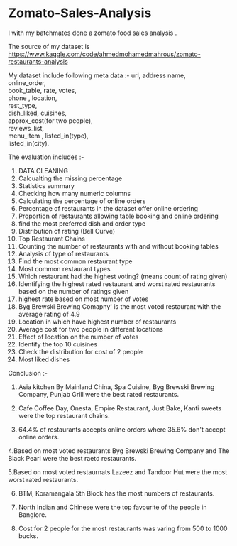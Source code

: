 # Zomato-Sales-Analysis
I with my batchmates done a zomato food sales analysis .  

The source of my dataset is https://www.kaggle.com/code/ahmedmohamedmahrous/zomato-restaurants-analysis

My dataset include following meta data :-
url,
address	name,	
online_order,	
book_table,	
rate,
votes,	
phone	,
location,	
rest_type,	
dish_liked,	
cuisines,	
approx_cost(for two people),	
reviews_list,	
menu_item	,
listed_in(type),	
listed_in(city).

The evaluation includes :-
1) DATA CLEANING
2) Calcualting the missing percentage
3) Statistics summary
4) Checking how many numeric columns
5) Calculating the percentage of online orders
6) Percentage of restaurants in the dataset offer online ordering
7) Proportion of restaurants allowing table booking and online ordering
8) find the most preferred dish and order type
9) Distribution of rating (Bell Curve)
10) Top Restaurant Chains
11) Counting the number of restaurants with and without booking tables
12) Analysis of type of restaurants
13) Find the most common restaurant type
14) Most common restaurant types
15) Which restaurant had the highest voting? (means count of rating given)
16) Identifying the highest rated restaurant and worst rated restaurants based on the number of ratings given
17) highest rate based on most number of votes
18) Byg Brewski Brewing Comapny' is the most voted restaurant with the average rating of 4.9
19) Location in which have highest number of restaurants
20) Average cost for two people in different locations
21) Effect of location on the number of votes
22) Identify the top 10 cuisines
23) Check the distribution for cost of 2 people
24) Most liked dishes

Conclusion :-
1. Asia kitchen By Mainland China, Spa Cuisine, Byg Brewski Brewing Company, Punjab Grill were the best rated restaurants.

2. Cafe Coffee Day, Onesta, Empire Restaurant, Just Bake, Kanti sweets were the top restaurant chains.

3. 64.4% of restaurants accepts online orders where 35.6% don't accept online orders.

4.Based on most voted restaurants Byg Brewski Brewing Company and The Black Pearl were the best raetd restaurants.

5.Based on most voted restaurnats Lazeez and Tandoor Hut were the most worst rated restaurants.

6. BTM, Koramangala 5th Block has the most numbers of restaurants.

7. North Indian and Chinese were the top favourite of the people in Banglore.

8. Cost for 2 people for the most restaurants was varing from 500 to 1000 bucks.
